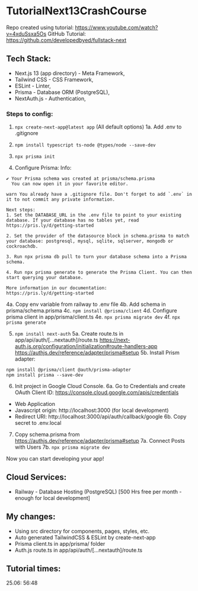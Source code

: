 # TutorialNext13CrashCourse

Repo created using tutorial: https://www.youtube.com/watch?v=4xduSsxa5Os
GitHub Tutorial: https://github.com/developedbyed/fullstack-next

## Tech Stack: 
- Next.js 13 (app directory) - Meta Framework, 
- Tailwind CSS - CSS Framework, 
- ESLint - Linter, 
- Prisma - Database ORM (PostgreSQL),
- NextAuth.js - Authentication,

### Steps to config:
1. `npx create-next-app@latest app` (All default options)
1a. Add .env to .gitignore

2. `npm install typescript ts-node @types/node --save-dev`

3. `npx prisma init`

4. Configure Prisma:
Info:
```
✔ Your Prisma schema was created at prisma/schema.prisma
  You can now open it in your favorite editor.

warn You already have a .gitignore file. Don't forget to add `.env` in it to not commit any private information.

Next steps:
1. Set the DATABASE_URL in the .env file to point to your existing database. If your database has no tables yet, read https://pris.ly/d/getting-started

2. Set the provider of the datasource block in schema.prisma to match your database: postgresql, mysql, sqlite, sqlserver, mongodb or cockroachdb.

3. Run npx prisma db pull to turn your database schema into a Prisma schema.

4. Run npx prisma generate to generate the Prisma Client. You can then start querying your database.

More information in our documentation:
https://pris.ly/d/getting-started
```

4a. Copy env variable from railway to .env file
4b. Add schema in prisma/schema.prisma
4c. `npm install @prisma/client`
4d. Configure prisma client in app/prisma/client.ts
4e. `npx prisma migrate dev`
4f. `npx prisma generate`

5. `npm install next-auth`
5a. Create route.ts in app/api/auth/[...nextauth]/route.ts
https://next-auth.js.org/configuration/initialization#route-handlers-app
https://authjs.dev/reference/adapter/prisma#setup
5b. Install Prism adapter:
```
npm install @prisma/client @auth/prisma-adapter
npm install prisma --save-dev
```

6. Init project in Google Cloud Console.
6a. Go to Credentials and create OAuth Client ID:
https://console.cloud.google.com/apis/credentials
- Web Application
- Javascript origin: http://localhost:3000 (for local development)
- Redirect URI: http://localhost:3000/api/auth/callback/google
6b. Copy secret to .env.local

7. Copy schema.prisma from https://authjs.dev/reference/adapter/prisma#setup
7a. Connect Posts with Users
7b. `npx prisma migrate dev`

Now you can start developing your app!

## Cloud Services:
- Railway - Database Hosting (PostgreSQL) [500 Hrs free per month - enough for local development]

## My changes:
- Using src directory for components, pages, styles, etc.
- Auto generated TailwindCSS & ESLint by create-next-app
- Prisma client.ts in app/prisma/ folder
- Auth.js route.ts in app/api/auth/[...nextauth]/route.ts

## Tutorial times:
25.06: 56:48